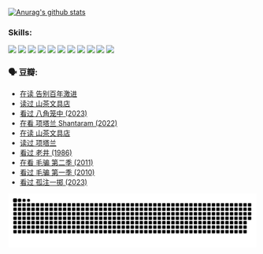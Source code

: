 
[![Anurag's github stats](https://github-readme-stats.vercel.app/api?username=w940853815)](https://github.com/anuraghazra/github-readme-stats)

### Skills:

<code><img height="32" src="https://cdn.jsdelivr.net/npm/simple-icons@v5/icons/python.svg"></code>
<code><img height="32" src="https://cdn.jsdelivr.net/npm/simple-icons@v5/icons/javascript.svg"></code>
<code><img height="32" src="https://cdn.jsdelivr.net/npm/simple-icons@v5/icons/django.svg"></code>
<code><img height="32" src="https://cdn.jsdelivr.net/npm/simple-icons@v5/icons/flask.svg"></code>
<code><img height="32" src="https://cdn.jsdelivr.net/npm/simple-icons@v5/icons/vuetify.svg"></code>
<code><img height="32" src="https://cdn.jsdelivr.net/npm/simple-icons@v5/icons/git.svg"></code>
<code><img height="32" src="https://cdn.jsdelivr.net/npm/simple-icons@v5/icons/docker.svg"></code>
<code><img height="32" src="https://cdn.jsdelivr.net/npm/simple-icons@v5/icons/postgresql.svg"></code>
<code><img height="32" src="https://cdn.jsdelivr.net/npm/simple-icons@v5/icons/elasticsearch.svg"></code>
<code><img height="32" src="https://cdn.jsdelivr.net/npm/simple-icons@v5/icons/macos.svg"></code>
<code><img height="32" src="https://cdn.jsdelivr.net/npm/simple-icons@v5/icons/linux.svg"></code>

### 🗣 豆瓣:

<!-- DOUBAN-ACTIVITIES:START -->
- [在读 告别百年激进](https://www.douban.com/people/136069238/status/4374953075/?_i=95104193)
- [读过 山茶文具店](https://www.douban.com/people/136069238/status/4374952154/?_i=95104193)
- [看过 八角笼中‎ (2023)](https://www.douban.com/people/136069238/status/4367541707/?_i=95104193)
- [在看 项塔兰 Shantaram‎ (2022)](https://www.douban.com/people/136069238/status/4365497032/?_i=95104193)
- [在读 山茶文具店](https://www.douban.com/people/136069238/status/4364620725/?_i=95104193)
- [读过 项塔兰](https://www.douban.com/people/136069238/status/4364620288/?_i=95104193)
- [看过 老井‎ (1986)](https://www.douban.com/people/136069238/status/4362366672/?_i=95104193)
- [在看 毛骗 第二季‎ (2011)](https://www.douban.com/people/136069238/status/4355752869/?_i=95104193)
- [看过 毛骗 第一季‎ (2010)](https://www.douban.com/people/136069238/status/4355752667/?_i=95104193)
- [看过 孤注一掷‎ (2023)](https://www.douban.com/people/136069238/status/4354774568/?_i=95104193)
<!-- DOUBAN-ACTIVITIES:END -->


![Snake animation](https://raw.githubusercontent.com/w940853815/w940853815/output/github-contribution-grid-snake.svg)

<!--
**w940853815/w940853815** is a ✨ _special_ ✨ repository because its `README.md` (this file) appears on your GitHub profile.

Here are some ideas to get you started:

- 🔭 I’m currently working on ...
- 🌱 I’m currently learning ...
- 👯 I’m looking to collaborate on ...
- 🤔 I’m looking for help with ...
- 💬 Ask me about ...
- 📫 How to reach me: ...
- 😄 Pronouns: ...
- ⚡ Fun fact: ...
-->
